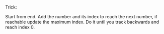 Trick:

Start from end. Add the number and its index to reach the next number, if reachable update the maximum index. 
Do it until you track backwards and reach index 0.